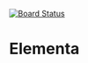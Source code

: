 [![Board Status](https://eddiemachete.visualstudio.com/d9c39365-f787-46c3-aa94-a3b9e7a8211b/b97f8540-04fa-49d4-baf6-979b34d9e089/_apis/work/boardbadge/cf966f60-af0e-4756-bd12-9af1d326717c?columnOptions=1)](https://eddiemachete.visualstudio.com/d9c39365-f787-46c3-aa94-a3b9e7a8211b/_boards/board/t/b97f8540-04fa-49d4-baf6-979b34d9e089/Microsoft.RequirementCategory/)

# Elementa
